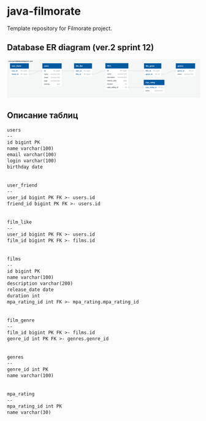 # java-filmorate
Template repository for Filmorate project.


## Database ER diagram (ver.2 sprint 12)
![ER_diag_filmorate.png](ER_diag_filmorate.png)










## Описание таблиц


```
users
--
id bigint PK
name varchar(100)
email varchar(100)
login varchar(100)
birthday date


user_friend
--
user_id bigint PK FK >- users.id
friend_id bigint PK FK >- users.id


film_like
--
user_id bigint PK FK >- users.id
film_id bigint PK FK >- films.id


films
--
id bigint PK
name varchar(100)
description varchar(200)
release_date date
duration int
mpa_rating_id int FK >- mpa_rating.mpa_rating_id


film_genre
--
film_id bigint PK FK >- films.id
genre_id int PK FK >- genres.genre_id


genres
--
genre_id int PK
name varchar(100)


mpa_rating
--
mpa_rating_id int PK
name varchar(30)
```